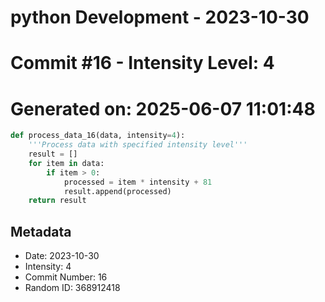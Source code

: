 ﻿# python Development - 2023-10-30
# Commit #16 - Intensity Level: 4
# Generated on: 2025-06-07 11:01:48
```python
def process_data_16(data, intensity=4):
    '''Process data with specified intensity level'''
    result = []
    for item in data:
        if item > 0:
            processed = item * intensity + 81
            result.append(processed)
    return result
```
## Metadata
- Date: 2023-10-30
- Intensity: 4
- Commit Number: 16
- Random ID: 368912418
